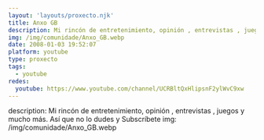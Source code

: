 ```yaml
---
layout: 'layouts/proxecto.njk'
title: Anxo GB
description: Mi rincón de entretenimiento, opinión , entrevistas , juegos y mucho más. Así que no lo dudes y Subscríbete
img: /img/comunidade/Anxo_GB.webp
date: 2008-01-03 19:52:07
platform: youtube
type: proxecto
tags:
  - youtube
redes:
  youtube: https://www.youtube.com/channel/UCRBltQxHlipsnF2ylWvC9xw
---
```

description: Mi rincón de entretenimiento, opinión , entrevistas , juegos y mucho más. Así que no lo dudes y Subscríbete
img: /img/comunidade/Anxo_GB.webp
